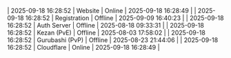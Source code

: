 | 2025-09-18 16:28:52 | Website | Online | 2025-09-18 16:28:49 |
| 2025-09-18 16:28:52 | Registration | Offline | 2025-09-09 16:40:23 |
| 2025-09-18 16:28:52 | Auth Server | Offline | 2025-08-18 09:33:31 |
| 2025-09-18 16:28:52 | Kezan (PvE) | Offline | 2025-08-03 17:58:02 |
| 2025-09-18 16:28:52 | Gurubashi (PvP) | Offline | 2025-08-23 21:44:06 |
| 2025-09-18 16:28:52 | Cloudflare | Online | 2025-09-18 16:28:49 |
